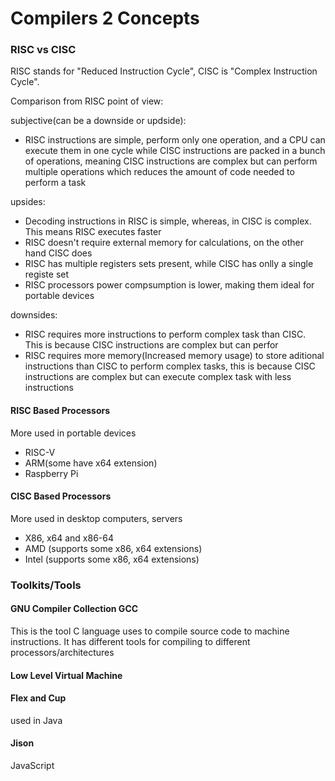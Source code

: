 # Compilers 2 Concepts

### RISC vs CISC
RISC stands for "Reduced Instruction Cycle", CISC is "Complex Instruction Cycle". 

Comparison from RISC point of view:

subjective(can be a downside or updside):
- RISC instructions are simple, perform only one operation, and a CPU can execute them in one cycle while CISC instructions are packed in a bunch of operations, meaning CISC instructions are complex but can perform multiple operations which reduces the amount of code needed to perform a task

upsides:
- Decoding instructions in RISC is simple, whereas, in CISC is complex. This means RISC executes faster
- RISC doesn't require external memory for calculations, on the other hand CISC does
- RISC has multiple registers sets present, while CISC has onlly a single registe set
- RISC processors power compsumption is lower, making them ideal for portable devices

downsides:
 
 - RISC requires more instructions to perform complex task than CISC. This is because CISC instructions are complex but can perfor 
 - RISC requires more memory(Increased memory usage) to store aditional instructions than CISC to perform complex tasks, this is because CISC instructions are complex but can execute complex task with less instructions
 

#### RISC Based Processors
More used in portable devices
- RISC-V
- ARM(some have x64 extension)
- Raspberry Pi

#### CISC Based Processors
More used in desktop computers, servers
- X86, x64 and x86-64
- AMD (supports some x86, x64 extensions)
- Intel (supports some x86, x64 extensions)

### Toolkits/Tools
#### GNU Compiler Collection GCC
This is the tool C language uses to compile source code to machine instructions. It has different tools for compiling to different processors/architectures

#### Low Level Virtual Machine

#### Flex and Cup
used in Java

#### Jison
JavaScript
